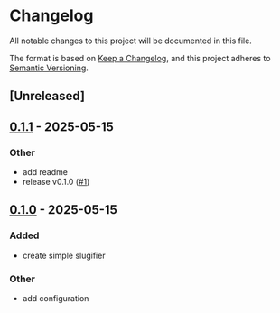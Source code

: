 # Changelog

All notable changes to this project will be documented in this file.

The format is based on [Keep a Changelog](https://keepachangelog.com/en/1.0.0/),
and this project adheres to [Semantic Versioning](https://semver.org/spec/v2.0.0.html).

## [Unreleased]

## [0.1.1](https://github.com/jdrouet/limace/compare/v0.1.0...v0.1.1) - 2025-05-15

### Other

- add readme
- release v0.1.0 ([#1](https://github.com/jdrouet/limace/pull/1))

## [0.1.0](https://github.com/jdrouet/limace/releases/tag/v0.1.0) - 2025-05-15

### Added

- create simple slugifier

### Other

- add configuration
